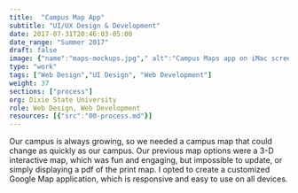 ```yaml
---
title:  "Campus Map App"
subtitle: "UI/UX Design & Development"
date: 2017-07-31T20:46:03-05:00
date_range: "Summer 2017"
draft: false
image: {"name":"maps-mockups.jpg"," alt":"Campus Maps app on iMac screens"}
type: "work"
tags: ["Web Design","UI Design", "Web Development"]
weight: 37
sections: ["process"]
org: Dixie State University
role: Web Design, Web Development
resources: [{"src":"00-process.md"}]
---
```

Our campus is always growing, so we needed a campus map that could change as quickly as our campus. Our previous map options were a 3-D interactive map, which was fun and engaging, but impossible to update, or simply displaying a pdf of the print map. I opted to create a customized Google Map application, which is responsive and easy to use on all devices.